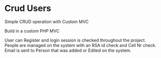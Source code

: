 # Crud Users
Simple CRUD operation with Custom MVC

Build in a custom PHP MVC

User can Register and login session is checked throughout the project. 
People are managed on the system with an RSA id check and Cell Nr check. 
Email is sent to Person that was added or Edited on the system.
